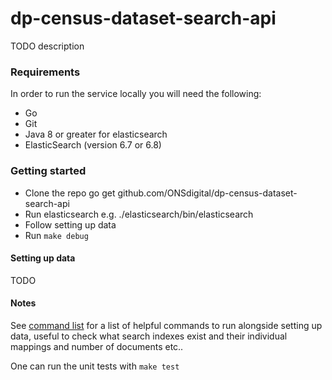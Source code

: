 # dp-census-dataset-search-api

TODO description

### Requirements

In order to run the service locally you will need the following:

- Go
- Git
- Java 8 or greater for elasticsearch
- ElasticSearch (version 6.7 or 6.8)

### Getting started

- Clone the repo go get github.com/ONSdigital/dp-census-dataset-search-api
- Run elasticsearch e.g. ./elasticsearch<version>/bin/elasticsearch
- Follow setting up data
- Run `make debug`

#### Setting up data

TODO

#### Notes

See [command list](COMMANDS.md) for a list of helpful commands to run alongside setting up data, useful to check what search indexes exist and their individual mappings and number of documents etc..

One can run the unit tests with `make test`
